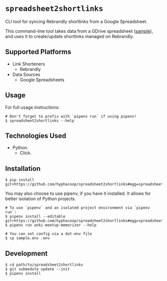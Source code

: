 # `spreadsheet2shortlinks`

CLI tool for syncing Rebrandly shortlinks from a Google Spreadsheet.

This command-line tool takes data from a GDrive spreadsheet
([sample][sample_shortlink_sheet]), and uses it to create/update
shortlinks managed on Rebrandly.

   [sample_shortlink_sheet]: https://docs.google.com/spreadsheets/d/12VUXPCpActC77wy6Q8Khyb-iZ_nlNwshO8XswYRj5XE/edit#gid=776462093

## Supported Platforms

- Link Shorteners
  - Rebrandly
- Data Sources
  - Google Spreadsheets

## Usage

For full usage instructions:

```
# Don't forget to prefix with `pipenv run` if using pipenv!
$ spreadsheet2shortlinks --help
```

## Technologies Used

- Python.
  - Click.

## Installation

```
$ pip install git+https://github.com/hyphacoop/spreadsheet2shortlinks#egg=spreadsheet2shortlinks
```

You may also choose to use pipenv, if you have it installed. It allows
for better isolation of Python projects.

```
# To use `pipenv` and an isolated project environment via `pipenv run`:
$ pipenv install --editable git+https://github.com/hyphacoop/spreadsheet2shortlinks#egg=spreadsheet2shortlinks
$ pipenv run anki-meetup-memorizer --help

# You can set config via a dot-env file
$ cp sample.env .env
```

## Development

```
$ cd path/to/spreadsheet2shortlinks
$ git submodule update --init
$ pipenv install
```
